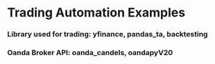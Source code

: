 # Trading Automation Examples
### Library used for trading: yfinance, pandas_ta, backtesting
### Oanda Broker API: oanda_candels, oandapyV20
